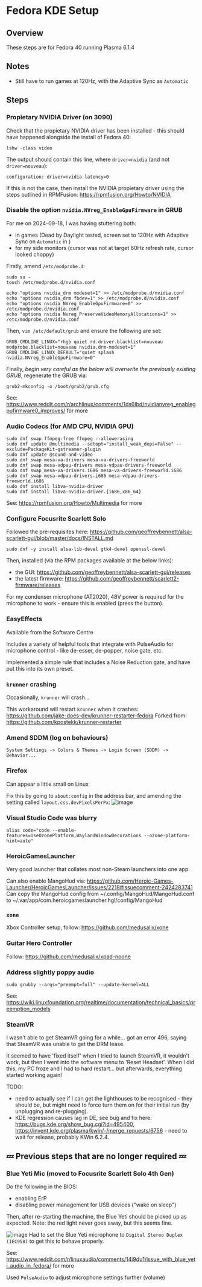 # Fedora KDE Setup

## Overview

These steps are for Fedora 40 running Plasma 6.1.4

## Notes

- Still have to run games at 120Hz, with the Adaptive Sync as `Automatic`

## Steps

### Propietary NVIDIA Driver (on 3090)

Check that the propietary NVIDIA driver has been installed - this should have happened alongside the install of Fedora 40:
```
lshw -class video
```
The output should contain this line, where `driver=nvidia` (and not `driver=nouveau`):
```
configuration: driver=nvidia latency=0
```

If this is not the case, then install the NVIDIA propietary driver using the steps outlined in RPMFusion: https://rpmfusion.org/Howto/NVIDIA

### Disable the option `nvidia.NVreg_EnableGpuFirmware` in GRUB

For me on 2024-09-18, I was having stuttering both:
- in games (Dead by Daylight tested, screen set to 120Hz with Adaptive Sync on `Automatic` in )
- for my side monitors (cursor was not at target 60Hz refresh rate, cursor looked choppy)

Firstly, amend `/etc/modprobe.d`:

```
sudo su -
touch /etc/modprobe.d/nvidia.conf

echo "options nvidia_drm modeset=1" >> /etc/modprobe.d/nvidia.conf
echo "options nvidia_drm fbdev=1" >> /etc/modprobe.d/nvidia.conf
echo "options nvidia NVreg_EnableGpuFirmware=0" >> /etc/modprobe.d/nvidia.conf
echo "options nvidia Nvreg_PreserveVideoMemoryAllocations=1" >> /etc/modprobe.d/nvidia.conf
```

Then, `vim /etc/default/grub` and ensure the following are set:
```
GRUB_CMDLINE_LINUX="rhgb quiet rd.driver.blacklist=nouveau modprobe.blacklist=nouveau nvidia.drm-modeset=1"
GRUB_CMDLINE_LINUX_DEFAULT="quiet splash nvidia.NVreg_EnableGpuFirmware=0"
```

Finally, *begin very careful as the below will overwrite the previously existing GRUB*, regenerate the GRUB via:
```
grub2-mkconfig -o /boot/grub2/grub.cfg
```

See: https://www.reddit.com/r/archlinux/comments/1ds6lbd/nvidianvreg_enablegpufirmware0_improves/ for more

### Audio Codecs (for AMD CPU, NVIDIA GPU)

```
sudo dnf swap ffmpeg-free ffmpeg --allowerasing
sudo dnf update @multimedia --setopt="install_weak_deps=False" --exclude=PackageKit-gstreamer-plugin
sudo dnf update @sound-and-video
sudo dnf swap mesa-va-drivers mesa-va-drivers-freeworld
sudo dnf swap mesa-vdpau-drivers mesa-vdpau-drivers-freeworld
sudo dnf swap mesa-va-drivers.i686 mesa-va-drivers-freeworld.i686
sudo dnf swap mesa-vdpau-drivers.i686 mesa-vdpau-drivers-freeworld.i686
sudo dnf install libva-nvidia-driver
sudo dnf install libva-nvidia-driver.{i686,x86_64}
```

See: https://rpmfusion.org/Howto/Multimedia for more

### Configure Focusrite Scarlett Solo

Followed the pre-requisites here: https://github.com/geoffreybennett/alsa-scarlett-gui/blob/master/docs/INSTALL.md

```
sudo dnf -y install alsa-lib-devel gtk4-devel openssl-devel
```

Then, installed (via the RPM packages available at the below links):
- the GUI: https://github.com/geoffreybennett/alsa-scarlett-gui/releases
- the latest firmware: https://github.com/geoffreybennett/scarlett2-firmware/releases

For my condenser microphone (AT2020), 48V power is required for the microphone to work - ensure this is enabled (press the button).

### EasyEffects

Available from the Software Centre

Includes a variety of helpful tools that integrate with PulseAudio for microphone control - like de-esser, de-popper, noise gate, etc.

Implemented a simple rule that includes a Noise Reduction gate, and have put this into its own preset.

### `krunner` crashing

Occasionally, `krunner` will crash...

This workaround will restart `krunner` when it crashes: https://github.com/jake-does-dev/krunner-restarter-fedora
Forked from: https://github.com/kpostekk/krunner-restarter 

### Amend SDDM (log on behaviours)

`System Settings -> Colors & Themes -> Login Screen (SDDM) -> Behavior...`

### Firefox

Can appear a little small on Linux

Fix this by going to `about:config` in the address bar, and amending the setting called `layout.css.devPixelsPerPx`:
![image](https://github.com/user-attachments/assets/1ce4d77c-0ea2-46fc-ab9a-1863f5d3b868)

### Visual Studio Code was blurry

```
alias code="code --enable-features=UseOzonePlatform,WaylandWindowDecorations --ozone-platform-hint=auto"
```

### HeroicGamesLauncher

Very good launcher that collates most non-Steam launchers into one app.

Can also enable MangoHud via: https://github.com/Heroic-Games-Launcher/HeroicGamesLauncher/issues/2218#issuecomment-2424283741
Can copy the MangoHud config from ~/.config/MangoHud/MangoHud.conf to ~/.var/app/com.heroicgameslauncher.hgl/config/MangoHud

### `xone`

Xbox Controller setup, follow: https://github.com/medusalix/xone

### Guitar Hero Controller

Follow: https://github.com/medusalix/xpad-noone

### Address slightly poppy audio

```
sudo grubby --args="preempt=full" --update-kernel=ALL
```

See: https://wiki.linuxfoundation.org/realtime/documentation/technical_basics/preemption_models

### SteamVR

I wasn't able to get SteamVR going for a while... got an error 496, saying that SteamVR was unable to get the DRM lease.

It seemed to have 'fixed itself' when I tried to launch SteamVR, it wouldn't work, but then I went into the software menu to 'Reset Headset'.
When I did this, my PC froze and I had to hard restart... but afterwards, everything started working again!

TODO:
- need to actually see if I can get the lighthouses to be recognised - they should be, but might need to force turn them on for their initial run (by unplugging and re-plugging).
- KDE regression causes lag in DE, see bug and fix here: https://bugs.kde.org/show_bug.cgi?id=495400, https://invent.kde.org/plasma/kwin/-/merge_requests/6756 - need to wait for release, probably KWin 6.2.4.


## 💤 Previous steps that are no longer required 💤

### Blue Yeti Mic (moved to Focusrite Scarlett Solo 4th Gen)

Do the following in the BIOS:
- enabling ErP
- disabling power management for USB devices ("wake on sleep")

Then, after re-starting the machine, the Blue Yeti should be picked up as expected.
Note: the red light never goes away, but this seems fine.


![image](https://github.com/user-attachments/assets/36859800-1911-419d-8d20-cae25c28a860)
Had to set the Blue Yeti microphone to `Digital Stereo Duplex (IEC958)` to get this to behave properly.

See: https://www.reddit.com/r/linuxaudio/comments/14i9du1/issue_with_blue_yeti_audio_in_fedora/ for more

Used `PulseAudio` to adjust microphone settings further (volume)
